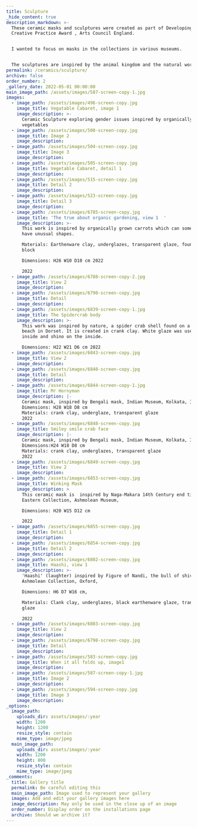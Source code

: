 ```yaml
---
title: Sculpture
_hide_content: true
description_markdown: >-
  These ceramic masks and sculptures were created as part of Developing Your
  Creative Practice Award , Arts Council England.


  I wanted to focus on masks in the collections in various museums.


  The sculptures are inspired by the animal kingdom and the natural world
permalink: /ceramics/sculpture/
archive: false
order_number: 2
_gallery_date: 2022-05-01 00:00:00
main_image_path: /assets/images/587-screen-copy-1.jpg
images:
  - image_path: /assets/images/496-screen-copy.jpg
    image_title: Vegatable Cabaret, image 1
    image_description: >-
      Ceramic Sculpture exploring gender issues inspired by organically grown
      vegetables
  - image_path: /assets/images/500-screen-copy.jpg
    image_title: Image 2
    image_description:
  - image_path: /assets/images/504-screen-copy.jpg
    image_title: Image 3
    image_description:
  - image_path: /assets/images/505-screen-copy.jpg
    image_title: Vegetable Cabaret, detail 1
    image_description:
  - image_path: /assets/images/515-screen-copy.jpg
    image_title: Detail 2
    image_description:
  - image_path: /assets/images/523-screen-copy.jpg
    image_title: Detail 3
    image_description:
  - image_path: /assets/images/6785-screen-copy.jpg
    image_title: 'The true about organic gardening, view 1  '
    image_description: >-
      This work is inspired by organically grown carrots which can sometimes
      have unusual shapes.

      Materials: Earthenware clay, underglazes, transparent glaze, found wooden
      block

      Dimensions: H26 W10 D10 cm 2022

      2022
  - image_path: /assets/images/6788-screen-copy-2.jpg
    image_title: View 2
    image_description:
  - image_path: /assets/images/6790-screen-copy.jpg
    image_title: Detail
    image_description:
  - image_path: /assets/images/6839-screen-copy-1.jpg
    image_title: The Spidercrab body
    image_description: >-
      This work was inspired by nature, a spider crab shell found on a deserted
      beach in Dorset. It is created in crank clay. White glaze was used on the
      inside and shino on the inside.

      Dimensions: H22 W21 D6 cm 2022
  - image_path: /assets/images/6843-screen-copy.jpg
    image_title: View 2
    image_description:
  - image_path: /assets/images/6840-screen-copy.jpg
    image_title: Detail
    image_description:
  - image_path: /assets/images/6844-screen-copy-1.jpg
    image_title: Mr Hornyman
    image_description: |-
      Ceramic mask, inspired by Bengali mask, Indian Museum, Kolkata, India
      Dimensions: H28 W18 D8 cm 
      Materials: crank clay, underglaze, transparent glaze
      2022
  - image_path: /assets/images/6848-screen-copy.jpg
    image_title: Smiley smile crab face
    image_description: |-
      Ceramic mask, inspired by Bengali mask, Indian Museum, Kolkata, India, 
      Dimensions:H24 W18 D8 cm 
      Materials: crank clay, underglazes, transparent glaze
      2022
  - image_path: /assets/images/6849-screen-copy.jpg
    image_title: View 2
    image_description:
  - image_path: /assets/images/6853-screen-copy.jpg
    image_title: Winking Mask
    image_description: >
      This ceramic mask is  inspired by Naga-Makara 14th Century end tile,
      Eastern Collection, Ashmolean Museum, 

      Dimensions: H20 W15 D12 cm

      2022
  - image_path: /assets/images/6855-screen-copy.jpg
    image_title: Detail 1
    image_description:
  - image_path: /assets/images/6854-screen-copy.jpg
    image_title: Detail 2
    image_description:
  - image_path: /assets/images/6802-screen-copy.jpg
    image_title: Haashi, view 1
    image_description: >-
      'Haashi' (laughter) inspired by Figure of Nandi, the bull of shiva,
      Ashmolean Collection, Oxford, 

      Dimensions: H6 D7 W16 cm, 

      Materials: Clank clay, underglazes, black earthenware glaze, transparent
      glaze

      2022
  - image_path: /assets/images/6803-screen-copy.jpg
    image_title: View 2
    image_description:
  - image_path: /assets/images/6798-screen-copy.jpg
    image_title: Detail
    image_description:
  - image_path: /assets/images/583-screen-copy.jpg
    image_title: When it all folds up, image1
    image_description:
  - image_path: /assets/images/587-screen-copy-1.jpg
    image_title: Image 2
    image_description:
  - image_path: /assets/images/594-screen-copy.jpg
    image_title: Image 3
    image_description:
_options:
  image_path:
    uploads_dir: assets/images/:year
    width: 1200
    height: 1200
    resize_style: contain
    mime_type: image/jpeg
  main_image_path:
    uploads_dir: assets/images/:year
    width: 1200
    height: 800
    resize_style: contain
    mime_type: image/jpeg
_comments:
  title: Gallery title
  permalink: Be careful editing this
  main_image_path: Image used to represent your gallery
  images: Add and edit your gallery images here
  image_description: May only be used in the close up of an image
  order_number: Display order on the installations page
  archive: Should we archive it?
---
```

